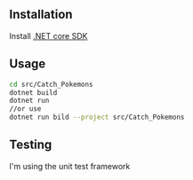 ## Installation

Install [.NET core SDK](https://dotnet.microsoft.com/download)

## Usage

```bash
cd src/Catch_Pokemons
dotnet build
dotnet run
//or use
dotnet run bild --project src/Catch_Pokemons
```

## Testing

I'm using the unit test framework
